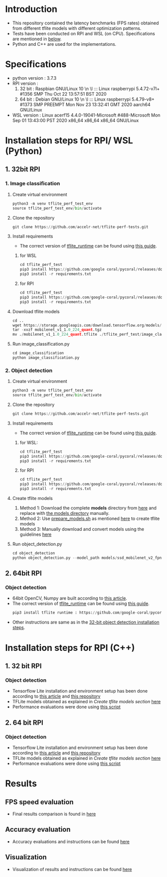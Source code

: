 
# Introduction

* This repository contained the latency benchmarks (FPS rates) obtained from different tflite models with different optimization patterns. 
* Tests have been conducted on RPI and WSL (on CPU). Specifications are mentioned in [below](#specifications).
* Python and C++ are used for the implementations.


# Specifications

* python version               : 3.7.3
* RPI version                  : 
	1. 32 bit : Raspbian GNU/Linux 10 \n \l ::: Linux raspberrypi 5.4.72-v7l+ #1356 SMP Thu Oct 22 13:57:51 BST 2020
	2. 64 bit : Debian GNU/Linux 10 \n \l ::: Linux raspberrypi 5.4.79-v8+ #1373 SMP PREEMPT Mon Nov 23 13:32:41 GMT 2020 aarch64 GNU/Linux
* WSL version                  : Linux acerf15 4.4.0-19041-Microsoft #488-Microsoft Mon Sep 01 13:43:00 PST 2020 x86_64 x86_64 x86_64 GNU/Linux

# Installation steps for RPI/ WSL (Python)

## 1. 32bit RPI

### 1. Image classification
1. Create virtual environment

	```python
	python3 -m venv tflite_perf_test_env
	source tflite_perf_test_env/bin/activate
	```

1. Clone the repository

	```python
	git clone https://github.com/accelr-net/tflite-perf-tests.git
	```

1. Install requirements
	* The correct version of [tflite_runtime](https://www.tensorflow.org/lite/guide/python) can be found using [this guide](https://www.tensorflow.org/lite/guide/python#install_just_the_tensorflow_lite_interpreter).
	
	1. for WSL
		```python
		cd tflite_perf_test
		pip3 install https://github.com/google coral/pycoral/releases/download/release frogfish/tflite_runtime-2.5.0-cp37-cp37m-linux_x86_64.whl
		pip3 install -r requirements.txt
		```

	1. for RPI
		```python
		cd tflite_perf_test
		pip3 install https://github.com/google-coral/pycoral/releases/download/release-frogfish/tflite_runtime-2.5.0-cp37-cp37m-linux_armv7l.whl
		pip3 install -r requirements.txt
		```


1. Download tflite models
	```python
	cd ..
	wget https://storage.googleapis.com/download.tensorflow.org/models/mobilenet_v1_2018_08_02/mobilenet_v1_1.0_224_quant.tgz
	tar -xvzf mobilenet_v1_1.0_224_quant.tgz
	mv ./mobilenet_v1_1.0_224_quant.tflite ./tflite_perf_test/image_classification/models/mobilenet_v1/model.tflite
	```

1. Run image_classification.py
	```python
	cd image_classification
	python image_classification.py
	```

### 2. Object detection 
1. Create virtual environment
	```python
	python3 -m venv tflite_perf_test_env
	source tflite_perf_test_env/bin/activate
	```
1. Clone the repository
	```python
	git clone https://github.com/accelr-net/tflite-perf-tests.git
	```

2. Install requirements
	* The correct version of [tflite_runtime](https://www.tensorflow.org/lite/guide/python) can be found using [this guide](https://www.tensorflow.org/lite/guide/python#install_just_the_tensorflow_lite_interpreter).

	1. for WSL: 
		```python
		cd tflite_perf_test
		pip3 install https://github.com/google-coral/pycoral/releases/download/release-frogfish/tflite_runtime-2.5.0-cp37-cp37m-linux_x86_64.whl
		pip3 install -r requirements.txt
		```

	2. for RPI
		```python
		cd tflite_perf_test
		pip3 install https://github.com/google-coral/pycoral/releases/download/release-frogfish/tflite_runtime-2.5.0-cp37-cp37m-linux_armv7l.whl
		pip3 install -r requirements.txt
		```

3. Create tflite models
	1. Method 1: Download the complete **models** directory from [here](https://1drv.ms/u/s!AvriZdYzHLumoTuwMo0HXLCfHCMC?e=o71kcT) and replace with [the models directory](object_detection/models) manually.
	2. Method 2: Use [prepare_models.sh](object_detection/models/prepare_models.sh) as mentioned [here](https://github.com/udithh-accelr/test-repo/tree/main/object_detection/models#2-method-2-1) to create tflite models
	3. Method 3: Manually download and convert models using the guidelines [here](https://github.com/udithh-accelr/test-repo/tree/main/object_detection/models#3-method-3-1)

4. Run object_detection.py
	```python
	cd object_detection 
	python object_detection.py --model_path models/ssd_mobilenet_v2_fpnlite_320x320/method5.tflite --label_path models/default_setting/coco_labelmap.txt
	```

## 2. 64bit RPI

### Object detection 

* 64bit OpenCV, Numpy are built according to [this article](https://qengineering.eu/install-opencv-4.5-on-raspberry-64-os.html).
* The correct version of [tflite_runtime](https://www.tensorflow.org/lite/guide/python) can be found using [this guide](https://www.tensorflow.org/lite/guide/python#install_just_the_tensorflow_lite_interpreter).
	```python
	pip3 install tflite runtime : https://github.com/google-coral/pycoral/releases/download/release-frogfish/tflite_runtime-2.5.0-cp37-cp37m-linux_aarch64.whl
	```
* Other instructions are same as in the [32-bit object detection installation steps](https://github.com/accelr-net/tflite-perf-tests/blob/main/README.md#2-object-detection).




# Installation steps for RPI (C++)

## 1. 32 bit RPI

### Object detection 

* Tensorflow Lite installation and environment setup has been done according to [this article](https://qengineering.eu/install-tensorflow-2-lite-on-raspberry-pi-4.html) and [this repository](https://github.com/Qengineering/TensorFlow_Lite_SSD_RPi_32-bits)
* TFLite models obtained as explained in *Create tflite models section* [here](https://github.com/accelr-net/tflite-perf-tests#2-object-detection)
* Performance evaluations were done using [this script](https://github.com/accelr-net/tflite-perf-tests/blob/main/object_detection/object_detection.cpp)

## 2. 64 bit RPI

### Object detection 

* Tensorflow Lite installation and environment setup has been done according to [this article](https://qengineering.eu/install-tensorflow-2-lite-on-raspberry-64-os.html) and [this repository](https://github.com/Qengineering/TensorFlow_Lite_SSD_RPi_64-bits)
* TFLite models obtained as explained in *Create tflite models section* [here](https://github.com/accelr-net/tflite-perf-tests###2-object-detection)
* Performance evaluations were done using [this script](https://github.com/accelr-net/tflite-perf-tests/blob/main/object_detection/object_detection.cpp)

# Results

## FPS speed evaluation
* Final results comparison is found in [here](object_detection/README.md#comparison-results)

## Accuracy evaluation
* Accuracy evaluations and instructions can be found [here](object_Detection/results_evaluation)

## Visualization
* Visualization of results and instructions can be found [here](object_Detection/results_visualization)





